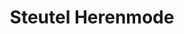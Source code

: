 ---
address: Singelstraat 15
title: Steutel Herenmode
city: Goes
zip: '4461'
country: Netherlands
lat: 51.502708
lng: 3.890179
phone: 
email: info@steutelgoes.nl
url: 
---